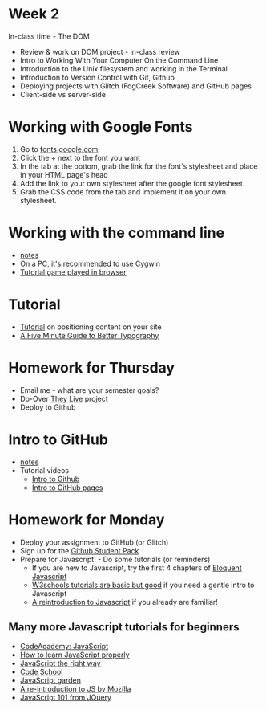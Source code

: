 # Week 2

In-class time - The DOM

* Review & work on DOM project - in-class review
* Intro to Working With Your Computer On the Command Line
* Introduction to the Unix filesystem and working in the Terminal
* Introduction to Version Control with Git, Github
* Deploying projects with Glitch (FogCreek Software) and GitHub pages
* Client-side vs server-side

# Working with Google Fonts
1. Go to [fonts.google.com](http://fonts.google.com)
2. Click the + next to the font you want
3. In the tab at the bottom, grab the link for the font's stylesheet and place in your HTML page's head
4. Add the link to your own stylesheet after the google font stylesheet
5. Grab the CSS code from the tab and implement it on your own stylesheet.

# Working with the command line
* [notes](commandline.md)
* On a PC, it's recommended to use [Cygwin](https://cygwin.com/)
* [Tutorial game played in browser](http://www.mprat.org/Terminus/)

# Tutorial
* [Tutorial](http://learnlayout.com) on positioning content on your site
* [A Five Minute Guide to Better Typography](http://pierrickcalvez.com/journal/a-five-minutes-guide-to-better-typography)

# Homework for Thursday
* Email me - what are your semester goals?
* Do-Over [They Live](https://www.youtube.com/watch?v=JI8AMRbqY6w) project
* Deploy to Github

# Intro to GitHub
* [notes](intro_to_github.md)
* Tutorial videos
  * [Intro to Github](https://www.youtube.com/watch?list=PLRqwX-V7Uu6ZF9C0YMKuns9sLDzK6zoiV&v=BCQHnlnPusY)
  * [Intro to GitHub pages](https://www.youtube.com/watch?list=PLRqwX-V7Uu6ZF9C0YMKuns9sLDzK6zoiV&v=bFVtrlyH-kc)

# Homework for Monday
* Deploy your assignment to GitHub (or Glitch)
* Sign up for the [Github Student Pack](https://education.github.com/pack)
* Prepare for Javascript! - Do some tutorials (or reminders)
  * If you are new to Javascript, try the first 4 chapters of [Eloquent Javascript](http://eloquentjavascript.net/)
  * [W3schools tutorials are basic but good](https://www.w3schools.com/js/default.asp) if you need a gentle intro to Javascript
  * [A reintroduction to Javascript](https://developer.mozilla.org/en-US/docs/Web/JavaScript/A_re-introduction_to_JavaScript) if you already are familiar!

## Many more Javascript tutorials for beginners
  * [CodeAcademy: JavaScript](http://www.codecademy.com/tracks/javascript)
  * [How to learn JavaScript properly](http://javascriptissexy.com/how-to-learn-javascript-properly/)
  * [JavaScript the right way](http://www.jstherightway.org/)
  * [Code School](https://www.codeschool.com/paths/javascript)
  * [JavaScript garden](http://bonsaiden.github.io/JavaScript-Garden/)
  * [A re-introduction to JS by Mozilla](https://developer.mozilla.org/en-US/docs/Web/JavaScript/A_re-introduction_to_JavaScript)
  * [JavaScript 101 from JQuery](https://learn.jquery.com/javascript-101/)
